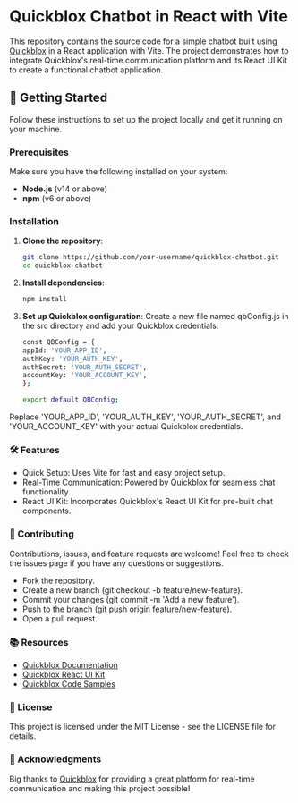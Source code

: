 # Quickblox Chatbot in React with Vite

This repository contains the source code for a simple chatbot built using [Quickblox](https://quickblox.com/) in a React application with Vite. The project demonstrates how to integrate Quickblox's real-time communication platform and its React UI Kit to create a functional chatbot application.

## 🚀 Getting Started

Follow these instructions to set up the project locally and get it running on your machine.

### Prerequisites

Make sure you have the following installed on your system:

- **Node.js** (v14 or above)
- **npm** (v6 or above)

### Installation

1. **Clone the repository**:

   ```bash
   git clone https://github.com/your-username/quickblox-chatbot.git
   cd quickblox-chatbot
2. **Install dependencies**:
   ```bash
   npm install
3. **Set up Quickblox configuration**:
   Create a new file named qbConfig.js in the src directory and add your Quickblox credentials:
   ```bash
   const QBConfig = {
   appId: 'YOUR_APP_ID',
   authKey: 'YOUR_AUTH_KEY',
   authSecret: 'YOUR_AUTH_SECRET',
   accountKey: 'YOUR_ACCOUNT_KEY',
   };

   export default QBConfig;

  Replace 'YOUR_APP_ID', 'YOUR_AUTH_KEY', 'YOUR_AUTH_SECRET', and 'YOUR_ACCOUNT_KEY' with your actual Quickblox credentials.

### 🛠️ Features

- Quick Setup: Uses Vite for fast and easy project setup.
- Real-Time Communication: Powered by Quickblox for seamless chat functionality.
- React UI Kit: Incorporates Quickblox's React UI Kit for pre-built chat components.

### 🤝 Contributing
Contributions, issues, and feature requests are welcome! Feel free to check the issues page if you have any questions or suggestions.

- Fork the repository.
- Create a new branch (git checkout -b feature/new-feature).
- Commit your changes (git commit -m 'Add a new feature').
- Push to the branch (git push origin feature/new-feature).
- Open a pull request.

### 📚 Resources
- [Quickblox Documentation](https://docs.quickblox.com/)
- [Quickblox React UI Kit](https://docs.quickblox.com/docs/react-uikit-overview)
- [Quickblox Code Samples](https://docs.quickblox.com/docs/code-samples)

### 📄 License
This project is licensed under the MIT License - see the LICENSE file for details.

### 🙌 Acknowledgments
Big thanks to [Quickblox](https://quickblox.com/) for providing a great platform for real-time communication and making this project possible!
